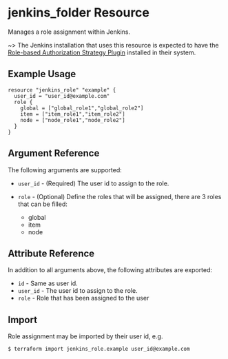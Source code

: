 # jenkins_folder Resource

Manages a role assignment within Jenkins.

~> The Jenkins installation that uses this resource is expected to have the [Role-based Authorization Strategy Plugin](https://plugins.jenkins.io/role-strategy) installed in their system.

## Example Usage

```hcl
resource "jenkins_role" "example" {
  user_id = "user_id@example.com"
  role {
    global = ["global_role1","global_role2"]
    item = ["item_role1","item_role2"]
    node = ["node_role1","node_role2"]
  }
}
```

## Argument Reference

The following arguments are supported:

* `user_id` - (Required) The user id to assign to the role.
* `role` - (Optional) Define the roles that will be assigned, there are 3 roles that can be filled:
  
  - global
  - item
  - node

## Attribute Reference

In addition to all arguments above, the following attributes are exported:

* `id` - Same as user id.
* `user_id` - The user id to assign to the role.
* `role` - Role that has been assigned to the user

## Import

Role assignment may be imported by their user id, e.g.

```sh
$ terraform import jenkins_role.example user_id@example.com
```
